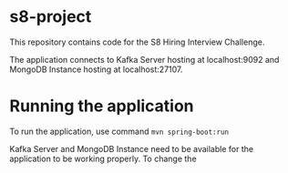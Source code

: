 # s8-project

This repository contains code for the S8 Hiring Interview Challenge.

The application connects to Kafka Server hosting at localhost:9092 and MongoDB Instance hosting at localhost:27107.

# Running the application
To run the application, use command `mvn spring-boot:run`

Kafka Server and MongoDB Instance need to be available for the application to be working properly.
To change the